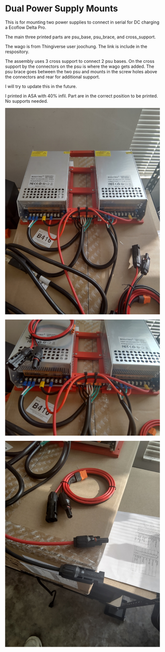 # Dual Power Supply Mounts

This is for mounting two power supplies to connect in serial for DC charging a Ecoflow Delta Pro.

The main three printed parts are psu_base, psu_brace, and cross_support.

The wago is from Thingiverse user joochung.  The link is include in the respository.

The assembly uses 3 cross support to connect 2 psu bases.  On the cross support by the connectors on the psu is where the wago gets added.  The psu brace goes between the two psu and mounts in the screw holes above the connectors and rear for additional support.

I will try to update this in the future.

I printed in ASA with 40% infil.  Part are in the correct position to be printed.  No supports needed.

![Dual Power Supplies](images/dual_powersupply.jpg?raw=true "Dual PSU")

![Cnnections](images/dual_ps_connections.jpg?raw=true "Dual PSU")

![Connectors](images/connectors.jpg?raw=true "Dual PSU")
